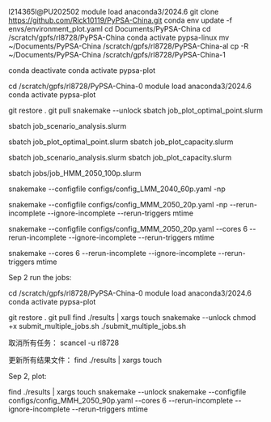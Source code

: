 l214365l@PU202502
module load anaconda3/2024.6
git clone https://github.com/Rick10119/PyPSA-China.git
conda env update -f envs/environment_plot.yaml
cd Documents/PyPSA-China
cd /scratch/gpfs/rl8728/PyPSA-China
conda activate pypsa-linux
mv ~/Documents/PyPSA-China /scratch/gpfs/rl8728/PyPSA-China-al
cp -R ~/Documents/PyPSA-China /scratch/gpfs/rl8728/PyPSA-China-1

conda deactivate
conda activate pypsa-plot

cd /scratch/gpfs/rl8728/PyPSA-China-0
module load anaconda3/2024.6
conda activate pypsa-plot

git restore .
git pull
snakemake --unlock
sbatch job_plot_optimal_point.slurm

sbatch job_scenario_analysis.slurm


sbatch job_plot_optimal_point.slurm
sbatch job_plot_capacity.slurm

sbatch job_scenario_analysis.slurm
sbatch job_plot_capacity.slurm

sbatch jobs/job_HMM_2050_100p.slurm

snakemake --configfile configs/config_LMM_2040_60p.yaml -np

snakemake --configfile configs/config_MMM_2050_20p.yaml -np --rerun-incomplete --ignore-incomplete --rerun-triggers mtime

snakemake --configfile configs/config_MMM_2050_20p.yaml --cores 6 --rerun-incomplete --ignore-incomplete --rerun-triggers mtime


snakemake --cores 6 --rerun-incomplete --ignore-incomplete --rerun-triggers mtime

Sep 2 run the jobs:

cd /scratch/gpfs/rl8728/PyPSA-China-0
module load anaconda3/2024.6
conda activate pypsa-plot

git restore .
git pull
find ./results | xargs touch
snakemake --unlock
chmod +x submit_multiple_jobs.sh 
./submit_multiple_jobs.sh


取消所有任务：
scancel -u rl8728

更新所有结果文件：
find ./results | xargs touch


Sep 2, plot:

find ./results | xargs touch
snakemake --unlock
snakemake --configfile configs/config_MMH_2050_90p.yaml --cores 6 --rerun-incomplete --ignore-incomplete --rerun-triggers mtime
